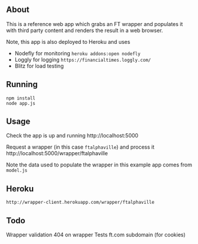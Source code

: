 About
-----

This is a reference web app which grabs an FT wrapper and populates it with third party content and renders the result in a web browser.

Note, this app is also deployed to Heroku and uses
 - Nodefly for monitoring `heroku addons:open nodefly`
 - Loggly for logging `https://financialtimes.loggly.com/`
 - Blitz for load testing


Running
-------
    npm install
    node app.js

Usage
-----
Check the app is up and running
    http://localhost:5000

Request a wrapper (in this case `ftalphaville`) and process it
    http://localhost:5000/wrapper/ftalphaville

Note the data used to populate the wrapper in this example app comes from `model.js`

Heroku
------
    http://wrapper-client.herokuapp.com/wrapper/ftalphaville


Todo
----
Wrapper validation
404 on wrapper
Tests
ft.com subdomain (for cookies)


